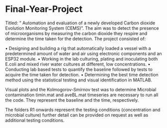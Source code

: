 # Final-Year-Project

Titled: “ Automation and evaluation of a newly developed Carbon dioxide Evolution Monitoring System (CEMS)”. The aim was to detect the presence of microorganisms by measuring the carbon dioxide they respire and determine the time taken for the detection.
The project consisted of:

•	Designing and building a rig that automatically loaded a vessel with a predetermined amount of water and air using electronic components and an ESP32 module. 
•	Working in the lab culturing, plating and inoculating both E.coli and mixed river water cultures at different, low concentrations. 
•	Conducting lab based tests to quantify the baseline followed by tests to acquire the time taken for detection. 
•	Determining the best time detection method using the statistical testing and visual identification in MATLAB. 


Visual plots and the Kolmogorov-Smirnov test was to determine Microbial contamination
timin.mat and aveBL.mat timeseries are necessary to run all the code. They represent the baseline and the time, respectively.

The folders R1 onwards represent the testing conditions (concentration and microbial culture) further detail can be provided on request as well as additional testing conditions.
